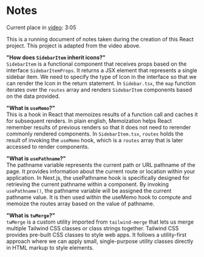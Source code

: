 # Notes

Current place in [video](https://www.youtube.com/watch?v=2aeMRB8LL4o): 3:05

This is a running document of notes taken during the creation of this React project. This project is adapted from the video above.

**"How does `SidebarItem` inherit icons?"** <br>
`SidebarItem` is a functional component that receives props based on the interface `SidebarItemProps`. It returns a JSX element that represents a single sidebar item. We need to specify the type of Icon in the interface so that we can render the Icon in the return statement. In `Sidebar.tsx`, the `map` function iterates over the `routes` array and renders `SidebarItem` components based on the data provided.

**"What is `useMemo`?"** <br>
This is a hook in React that memoizes results of a function call and caches it for subsequent renders. In plain english, Memoization helps React remember results of previous renders so that it does not need to rerender commonly rendered components.
In `SidebarItem.tsx`, `routes` holds the result of invoking the `useMemo` hook, which is a `routes` array that is later accessed to render components.

**"What is `usePathname`?"** <br>
The pathname variable represents the current path or URL pathname of the page. It provides information about the current route or location within your application. In Next.js, the usePathname hook is specifically designed for retrieving the current pathname within a component. By invoking `usePathname()`, the pathname variable will be assigned the current pathname value. It is then used within the useMemo hook to compute and memoize the routes array based on the value of pathname.

**"What is `twMerge`?"** <br>
`twMerge` is a custom utility imported from `tailwind-merge` that lets us merge multiple Tailwind CSS classes or class strings together. Tailwind CSS provides pre-built CSS classes to style web apps. It follows a utility-first approach where we can apply small, single-purpose utility classes directly in HTML markup to style elements.
